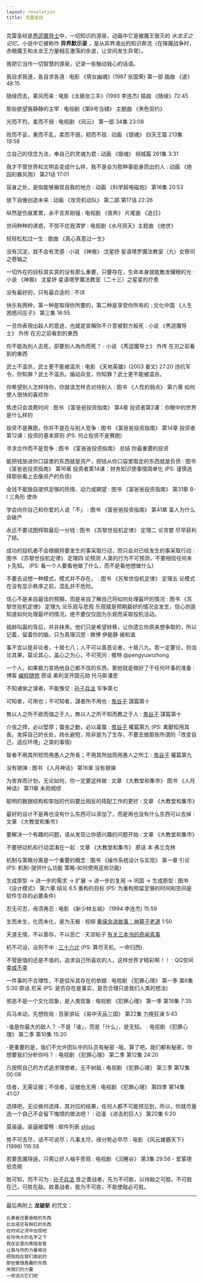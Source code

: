 ```yaml
---
layout: revelation
title: 克雷圣经
---
```


克雷圣经是[秀逗魔导士](http://zh.wikipedia.org/wiki/%E7%A7%80%E9%80%97%E9%AD%94%E5%AF%BC%E5%A3%AB)中，一切知识的源泉，动画中它是被魔王毁灭的 *水龙王之记忆*，小说中它被称作 **异界默示录** ，是从异界涌出的知识奔流（在降魔战争时，赤眼魔王和水龙王力量相互激荡的余波，让空间发生异常）。

我把它当作一切智慧的源泉，记录一些触动我心的话语。

我自求我道，各自求各道
:   电影 《倩女幽魂》(1987 张国荣) 第一部 插曲 《道》48:15

随缘而去，乘风而来
:   电影《太极张三丰》(1993 李连杰) 插曲 《随缘》72:45

那些欲望我静静的主宰
:   电视剧《第8号当铺》 主题曲 《黑色契约》

光而不烈，柔而不弱
:   电视剧 《风云》 第一部 34集 23:08

败而不妥，勇而不乱，柔而不弱，韧而不屈
:   动画 《银魂》 四天王篇 213集 19:58

立自己的信念为法，奉自己的灵魂为君
:   动画 《银魂》 倾城篇 261集 3:31

我才不管世界和文明会变成什么样，我不是会为那种事挺身而出的人
:	动画 《绝园的暴风雨》 第21话 17:01

容身之处，是指能够展现自我的地方
:	动画 《科学超电磁炮》 第16集 20:53

放下自傲创造未来
:	动画 《攻壳机动队》 第二部 第17话 22:26

纵然是伤痕累累，永不言弃刚强
:   电视剧 《夜奔》 片尾曲 《追日》

世间种种的诱惑，不惊不扰我清梦
:   电视剧《水月洞天》主题曲 《绝世》

轻轻松松过一生
:   歌曲 《真心真意过一生》

没有沉淀，就不会有灵感
:	小说 《神裔》 沈星妤 星语塔罗魔法教室（九）女祭司之卷轴之

一切外在的目标其实真的没有那么重要，只要存在，生命本身就能散发耀眼的光
:	小说 《神裔》 沈星妤 星语塔罗魔法教室（二十三）之星星的疗愈

没有最好的，只有最合适的
:   不详

快乐有两种，第一种是取得你所要的，第二种是享受你所有的
:   文化中国 《人生困惑问庄子》 第三集 16:55

一旦你表現出殺人的意途，也就是宣稱你不介意被對方殺死
:   小说 《秀逗魔导士》 外传 在刃之前看到的東西

你不能為別人去死，卻要別人為你而死？
:   小说 《秀逗魔导士》 外传 在刃之前看到的東西

武士不滥杀，武士更不能被滥杀
:	电影 《天地英雄》(2003 姜文) 27:20 违抗军令，你知罪？武士不滥杀。煽动兵变，你知罪？武士更不能被滥杀。

你希望别人怎样待你，你就该怎样去对待别人
:	图书 《人性的弱点》 第六章 如何使人很快的喜欢你 

焦虑只会浪费时间
:	图书 《富爸爸投资指南》 第4章 投资者第2课：你眼中的世界是什么样的

投资不是赛跑，你并不是在与别人竞争
:	图书 《富爸爸投资指南》 第14章 投资者第12课：投资的基本原则 (PS: 何止投资不是赛跑)

寻求合作而不是竞争
:	图书 《富爸爸投资指南》 总结 你最重要的投资

能把钱放进你口袋里的东西就是资产，把钱从你口袋里取走的东西就是负债
:	图书 《富爸爸投资指南》 第16章 投资者第14课：财务知识使事情简单化 (PS: 谨慎选择那些看上去像资产的负债)

金钱不能独自提供足够的热情、动力或期望
:	图书 《富爸爸投资指南》 第31章 B-I 三角形 使命

学会向你自己和你爱的人说「不」
:	图书 《富爸爸投资指南》 第41章 富人为什么会破产

永远不要试图榨取最后一分钱
:	图书 《苏黎世投机定律》 定理二 论贪婪 尽早获利了结。

成功的投机者不会根据将要发生的事采取行动，而只会对已经发生的事采取行动
:	图书 《苏黎世投机定律》 定理四 论预测 人类的行为不可预测，不要相信任何未卜先知。 (PS: 看一个人要看他做了什么，而不是看他想做什么)

不要去设想一种模式，模式并不存在。
:	图书 《苏黎世投机定律》 定理五 论模式 在没有显示秩序之前，混乱并不危险。

信心不是来自最佳的预期，而是来自了解自己将如何处理最坏的情况
:	图书 《苏黎世投机定律》 定理九 论乐观与悲观 乐观就是预期最好的情况会发生，信心则是知道如何处理最坏的情况。绝不要仅仅因为乐观而采取投机活动。  

挑衅叫嚣的背后，并非抹黑。他们只是希望转移，让你遗忘你原来想争取的，所以记着，留着你的脑，只为真理沉思
:   微博 伊能静 被和谐

事不宜以是非论者，十居七八；人不可以善恶论者，十居八九。若一定要论，则当论其果，莫论其心，盖心之为心，不可究问
:   推特 @pengyuanzhong

一个人，如果极力宣扬他自己都不信的东西，那他就是做好了干任何坏事的准备
:	博客 [编程随想](http://program-think.blogspot.com/2013/03/weekly-share-43.html) 原话 美利坚开国元勋 托马斯潘恩

不知诸侯之谋者，不能豫交
:	[孙子兵法](https://zh.wikisource.org/wiki/%E5%AD%99%E5%AD%90%E5%85%B5%E6%B3%95#.E8.A1.8C.E8.BB.8D.E7.AC.AC.E4.B9.9D) 军争第七

可知者，可用也；不可知者，謀者所不用也
:	[鬼谷子](https://zh.wikisource.org/wiki/%E9%AC%BC%E8%B0%B7%E5%AD%90) 謀篇第十 

無以人之所不欲而強之于人，無以人之所不知而教之于人
:	[鬼谷子](https://zh.wikisource.org/wiki/%E9%AC%BC%E8%B0%B7%E5%AD%90) 謀篇第十 

介虫之捍，必以堅厚；螫虫之動，必以毒螫
:	[鬼谷子](https://zh.wikisource.org/wiki/%E9%AC%BC%E8%B0%B7%E5%AD%90) 權篇第九 (PS: 禽獸知用其長。发挥自己的长处，扬长避短，除非是为了生存，不要去做那些所谓的「改变自己，适应环境」之类的事情)

智者不用其所短而用愚人之所長；不用其所拙而用愚人之所工
:	[鬼谷子](https://zh.wikisource.org/wiki/%E9%AC%BC%E8%B0%B7%E5%AD%90) 權篇第九

没有银弹
:   图书 《人月神话》 第16章 没有银弹

为舍弃而计划，无论如何，你一定要这样做
:   文章 《大教堂和集市》 图书 《人月神话》 第11章 未雨绸缪

聪明的数据结构和笨拙的代码要比相反的搭配工作的更好
:   文章 《大教堂和集市》

最好的设计不是再也没有什么东西可以添加了，而是再也没有什么东西可以去掉
:   文章 《大教堂和集市》

要解决一个有趣的问题，请从发现让你感兴趣的问题开始
:   文章 《大教堂和集市》

不要把动机和行动混淆在一起
:   文章 《大教堂和集市》 原话 本·弗兰克林

机制与策略分离是一个重要的概念
:   图书 《操作系统设计与实现》 第一章 引论 (PS: 机制-提供什么功能 策略-如何使用这些功能)

生成原型 -> 进一步的需求 -> 扩展 -> 进一步的复用 -> 巩固 -> 生成原型
:	图书 《设计模式》 第六章 结论 6.5 重构的目标 (PS: 为重构预留足够的时间和空间是软件生存的必要条件)

忍无可忍，毋须再忍
:	电影 《新少林五祖》 (1994 李连杰) 15:59

生而未生，化而未化，是为无极
:	视频 [黄保余讲故事：神算子老道](http://v.youku.com/v_show/id_XNDk5MjIxMzA0.html) 1:50 

天道无情，不以善存，不以恶亡
:	天涯帖子 [有关三本书的奇闻真事](http://bbs.tianya.cn/post-16-606649-5.shtml)

机不可设，设则不中
:	[三十六计](https://zh.wikisource.org/wiki/%E4%B8%89%E5%8D%81%E5%85%AD%E8%A8%88) (PS: 算尽天机，一命归西)

不管是值的还是不值的，追求自己所喜欢的人，这样世界才精彩啊！！
:	QQ空间 [幸或不幸](http://user.qzone.qq.com/604616166/blog/1238986796#!app=2&via=QZ.HashRefresh&pos=1238986796)

一件事的不合理性，不是驳斥其存在的依据
:	电视剧 《犯罪心理》 第一季 第6集 5:30 原话 尼采 (PS: 是否存在是事实，是否合理只是我们人类的想法)

邪恶不是一个文化现象，是人类现象
:	电视剧 《犯罪心理》 第一季 第18集 7:35

兵马未动，先想败局
:	百家讲坛 《易中天品三国》 第22集 力挽狂澜 5:43

-谁是你最大的敌人？ -不是「谁」，而是「什么」，是无知。
:	电视剧 《犯罪心理》 第二季 第10集 15:20

-更重要的是，我们不允许团队中的队员有秘密 -哦，算了吧，我们都有秘密，你想要我们分析你吗？
:	电视剧 《犯罪心理》 第二季 第12集 24:20 

凡按照自己的方式追求理想者，无不树敌
:	电视剧 《犯罪心理》 第三季 第12集 00:08

信者，无需证据；不信者，证据也无用
:	电视剧 《犯罪心理》 第四季 第14集 41:07

选择吧，无论做何选择，其对应的结果，任何人都不可能预见到，所以，你就尽量选一个自己不会留下悔恨的做法吧！
:	动漫 《进击的巨人》 第20集 6:20

莫装逼，装逼被雷劈
:	邮件列表 [shlug](https://groups.google.com/forum/#!searchin/shlug/%E6%9C%89%E6%B2%A1%E6%9C%89%E4%BA%BA%E5%9C%A8%E5%81%9A%E5%9F%BA%E4%BA%8EHadoop%E7%9A%84%E9%A1%B9%E7%9B%AE%7Csort:relevance/shlug/9j30LL3qCSA/gd1hisvtjcMJ)

势不可去尽，话不可说尽；凡事太尽，缘分势必早尽
:	电影 《风云雄霸天下》(1998) 116:58

若要恶魔得逞，只需让好人袖手旁观
:	电视剧 《沉睡谷》 第3集 29:56 - 爱蒙德 伯克阁

胜可知，而不可为
:	[孙子兵法](https://zh.wikisource.org/wiki/%E5%AD%99%E5%AD%90%E5%85%B5%E6%B3%95) 昔之善战者，先为不可胜，以待敌之可胜。不可胜在己，可胜在敌。故善战者，能为不可胜，不能使敌必可胜。	

* * *

最后再附上 **龙破斩** 的咒文：

    比黄昏还要昏暗的东西
    比血液还有鲜红的东西
    在时间之流中出现吧
    在你伟大的名字之下
    我在这里向黑暗发誓
    让我与你的力量相合
    把阻挡在我们面前的
    那些傲慢愚蠢的东西
    用我们的力量
    一举消灭它们吧
